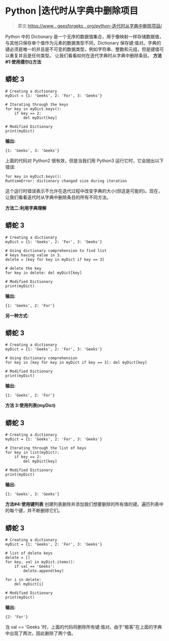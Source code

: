 # Python |迭代时从字典中删除项目

> 原文:[https://www . geesforgeks . org/python-迭代时从字典中删除项目/](https://www.geeksforgeeks.org/python-delete-items-from-dictionary-while-iterating/)

Python 中的 Dictionary 是一个无序的数据值集合，用于像映射一样存储数据值，与其他只保存单个值作为元素的数据类型不同，Dictionary 保存键:值对。字典的键必须是唯一的并且是不可变的数据类型，例如字符串、整数和元组，但是键值可以重复并且是任何类型。
让我们看看如何在迭代字典时从字典中删除条目。
**方法#1:使用德尔()方法**

## 蟒蛇 3

```
# Creating a dictionary
myDict = {1: 'Geeks', 2: 'For', 3: 'Geeks'}

# Iterating through the keys
for key in myDict.keys():
    if key == 2:
        del myDict[key]

# Modified Dictionary       
print(myDict)
```

**输出:**

```
{1: 'Geeks', 3: 'Geeks'}
```

上面的代码对 Python2 很有效，但是当我们用 Python3 运行它时，它会抛出以下错误:

```
for key in myDict.keys():
RuntimeError: dictionary changed size during iteration
```

这个运行时错误表示不允许在迭代过程中改变字典的大小(但这是可能的)。现在，让我们看看迭代时从字典中删除条目的所有不同方法。

**方法二:利用字典理解**

## 蟒蛇 3

```
# Creating a dictionary
myDict = {1: 'Geeks', 2: 'For', 3: 'Geeks'}

# Using dictionary comprehension to find list
# keys having value in 3.
delete = [key for key in myDict if key == 3]

# delete the key
for key in delete: del myDict[key]

# Modified Dictionary 
print(myDict)
```

**输出:**

```
{1: 'Geeks', 2: 'For'}
```

**另一种方式:**

## 蟒蛇 3

```
# Creating a dictionary
myDict = {1: 'Geeks', 2: 'For', 3: 'Geeks'}

# Using dictionary comprehension
for key in [key for key in myDict if key == 3]: del myDict[key]

# Modified Dictionary 
print(myDict)
```

**输出:**

```
{1: 'Geeks', 2: 'For'}
```

**方法 3:使用列表(myDict)**

## 蟒蛇 3

```
# Creating a dictionary
myDict = {1: 'Geeks', 2: 'For', 3: 'Geeks'}

# Iterating through the list of keys
for key in list(myDict):
    if key == 2:
        del myDict[key]

# Modified Dictionary    
print(myDict)
```

**输出:**

```
{1: 'Geeks', 3: 'Geeks'}
```

**方法#4:使用键列表**
创建列表删除并添加我们想要删除的所有值的键。遍历列表中的每个键，并不断删除它们。

## 蟒蛇 3

```
# Creating a dictionary
myDict = {1: 'Geeks', 2: 'For', 3: 'Geeks'}

# list of delete keys
delete = []
for key, val in myDict.items():
    if val == 'Geeks':
        delete.append(key)

for i in delete:
    del myDict[i]

# Modified Dictionary    
print(myDict)
```

**输出:**

```
{2: 'For'}
```

当 val == 'Geeks '时，上面的代码将删除所有键:值对。由于“极客”在上面的字典中出现了两次，因此删除了两个值。